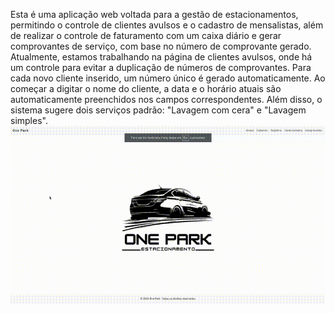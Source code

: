 Esta é uma aplicação web voltada para a gestão de estacionamentos, permitindo o controle de clientes avulsos e o cadastro de mensalistas, além de realizar o controle de faturamento com um caixa diário e gerar comprovantes de serviço, com base no número de comprovante gerado. Atualmente, estamos trabalhando na página de clientes avulsos, onde há um controle para evitar a duplicação de números de comprovantes. Para cada novo cliente inserido, um número único é gerado automaticamente. Ao começar a digitar o nome do cliente, a data e o horário atuais são automaticamente preenchidos nos campos correspondentes. Além disso, o sistema sugere dois serviços padrão: "Lavagem com cera" e "Lavagem simples".
![Vídeo de demonstração](./media/output.gif)
